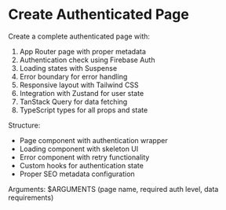 # Create Authenticated Page

Create a complete authenticated page with:

1. App Router page with proper metadata
2. Authentication check using Firebase Auth
3. Loading states with Suspense
4. Error boundary for error handling
5. Responsive layout with Tailwind CSS
6. Integration with Zustand for user state
7. TanStack Query for data fetching
8. TypeScript types for all props and state

Structure:

- Page component with authentication wrapper
- Loading component with skeleton UI
- Error component with retry functionality
- Custom hooks for authentication state
- Proper SEO metadata configuration

Arguments: $ARGUMENTS (page name, required auth level, data requirements)
